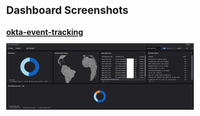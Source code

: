 # Dashboard Screenshots

## [okta-event-tracking](okta-event-tracking.yaml)
![Screenshot 1](screenshots/okta-event-tracking.png)
